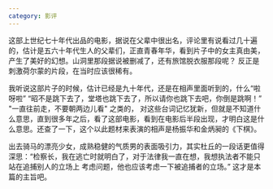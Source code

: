 ```yaml
---
category: 影评
---
```


这部上世纪七十年代出品的电影，据说在父辈中很出名，评论里有说看过几十遍的，估计是五六十年代生人的父辈们，正直青春年华，看到片子中的女主真由美，
产生了美好的幻想。山洞里那段据说被删减了，还有旅馆脱衣服那段呢？ 反正是刺激荷尔蒙的片段，在当时应该很稀有。

我听说这部片子的时候，估计已经是九十年代，还是在相声里面听到的，什么“啦呀啦” “昭不是跳下去了，堂塔也跳下去了，所以请你也跳下去吧，你倒是跳啊！” "一直往前走，不要朝两边儿看" 之类的，
对这些台词记忆犹新，但就是不知道什么意思，直到很多年之后，看了这部电影，看到在电影后半段出现，才明白这是什么意思。还查了一下，这个以此题材来表演的相声是杨振华和金炳昶的《下棋》。

出去骑马的漂亮少女，成熟稳健的气质男的表面吸引力，其实杜丘的一段话更值得深思：“检察长，我在逃亡时就明白了，对于法律我一直在想，我想执法者不能只站在追捕别人的立场上
考虑问题，他也应该考虑一下被追捕者的立场。”   这才是本篇的主旨吧。
